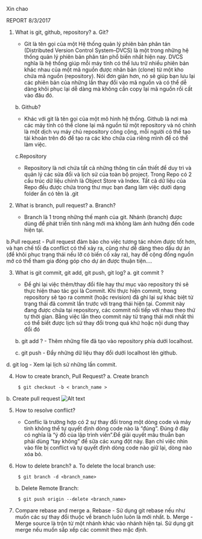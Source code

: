 Xin chao

REPORT 8/3/2017

1. What is git, github, repository?
	   a. Git?
	- Git là tên gọi của một Hệ thống quản lý phiên bản phân tán (Distributed Version Control System–DVCS) là một trong những hệ thống quản lý phiên bản phân tán phổ biến nhất hiện nay. DVCS nghĩa là hệ thống giúp mỗi máy tính có thể lưu trữ nhiều phiên bản khác nhau của một mã nguồn được nhân bản (clone) từ một kho chứa mã nguồn (repository). Nói đơn giản hơn, nó sẽ giúp bạn lưu lại các phiên bản của những lần thay đổi vào mã nguồn và có thể dễ dàng khôi phục lại dễ dàng mà không cần copy lại mã nguồn rồi cất vào đâu đó.
	
	b. Github?
	- Khác với git là tên gọi của một mô hình hệ thống. Github là nơi mà các máy tính có thể clone lại mã nguồn từ một repository và nó chính là một dịch vụ máy chủ repository công cộng, mỗi người có thể tạo tài khoản trên đó để tạo ra các kho chứa của riêng mình để có thể làm việc.

	c.Repository
	- 	Repository là nơi chứa tất cả những thông tin cần thiết để duy trì và quản lý các sửa đổi và lịch sử của toàn bộ project. Trong Repo có 2 cấu trúc dữ liệu chính là Object Store và Index. Tất cả dữ liệu của Repo đều được chứa trong thư mục bạn đang làm việc dưới dạng folder ẩn có tên là .git
2. What is branch, pull request?
	a. Branch?
	- Branch là 1 trong những thế mạnh của git. Nhánh (branch) được dùng để phát triển tính năng mới mà không làm ảnh hưởng đến code hiện tại.
	
  b.Pull request
    - Pull request đảm bảo cho việc tương tác nhóm được tốt hơn, và hạn chế tối đa conflict có thể xảy ra, cũng như dễ dàng theo dấu dự án (để khôi phục trạng thái nếu lỡ có biến cố xảy ra), hay để cộng đồng nguồn mở có thể tham gia đóng góp cho dự án được thuận tiện....
    
3. What is git commit, git add, git push, git log? 
	a. git commit  ?
    - Để ghi lại việc thêm/thay đổi file hay thư mục vào repository thì sẽ thực hiện thao tác gọi là Commit. Khi thực hiện commit, trong repository sẽ tạo ra commit (hoặc revision) đã ghi lại sự khác biệt từ trạng thái đã commit lần trước với trạng thái hiện tại. Commit này đang được chứa tại repository, các commit nối tiếp với nhau theo thứ tự thời gian. Bằng việc lần theo commit này từ trạng thái mới nhất thì có thể biết được lịch sử thay đổi trong quá khứ hoặc nội dung thay đổi đó
    
   b. git add ?
	   - Thêm những file đã tạo vào repository phía dưới localhost.
	  
   c. git push
	   - Đẩy những dữ liệu thay đổi dưới localhost lên github.
	   
  d. git log
	   - Xem lại lịch sử những lần commit.
	   
4. How to create branch, Pull Request?
  a. Create branch
  
		$ git checkout -b < branch_name >
	   
  b. Create pull request
  ![Alt text](./1488967998173.png)
  
5. How to resolve conflict?
	- Conflic là trường hợp có 2 sự thay đổi trong một dòng code và máy tính không thể tự quyết định dòng code nào là “đúng”. Đúng ở đây có nghĩa là “ý đồ của lập trình viên”.Để giải quyết mâu thuẫn bạn phải dùng “tay không” để sữa các xung đột này. Bạn chỉ việc nhìn vào file bị conflict và tự quyết định dòng code nào giữ lại, dòng nào xóa bỏ.
  	  
6. How to delete branch?
  a. To delete the local branch use:	
  	
		$ git branch -d <branch_name>

	  b. Delete Remote Branch:
  	
		$ git push origin --delete <branch_name>
7. Compare rebase and merge
  a. Rebase
  	   -   Sử dụng git rebase nếu như  muốn các sự thay đổi thuộc về branch luôn luôn là mới nhất.
    b. Merge
	   - Merge source là trộn từ một nhánh khác vào nhánh hiện tại. Sử dụng git merge nếu muốn sắp xếp các commit theo mặc định.

